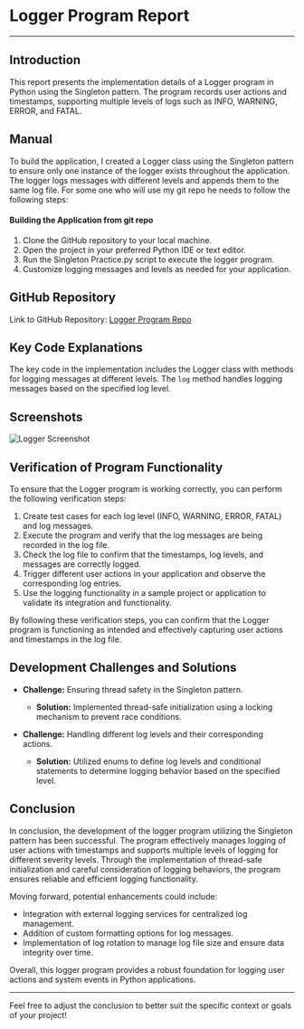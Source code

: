 # Logger Program Report
---
## Introduction
This report presents the implementation details of a Logger program in Python using the Singleton pattern. The program records user actions and timestamps, supporting multiple levels of logs such as INFO, WARNING, ERROR, and FATAL.

## Manual
To build the application, I created a Logger class using the Singleton pattern to ensure only one instance of the logger exists throughout the application. The logger logs messages with different levels and appends them to the same log file. For some one who will use my git repo he needs to follow the following steps:
#### Building the Application from git repo
1. Clone the GitHub repository to your local machine.
2. Open the project in your preferred Python IDE or text editor.
3. Run the Singleton Practice.py script to execute the logger program.
4. Customize logging messages and levels as needed for your application.

## GitHub Repository
Link to GitHub Repository: [Logger Program Repo](https://github.com/yourusername/logger-program)

## Key Code Explanations
The key code in the implementation includes the Logger class with methods for logging messages at different levels. The `log` method handles logging messages based on the specified log level.

## Screenshots
![Logger Screenshot](screenshot.png)

## Verification of Program Functionality
To ensure that the Logger program is working correctly, you can perform the following verification steps:
1. Create test cases for each log level (INFO, WARNING, ERROR, FATAL) and log messages.
2. Execute the program and verify that the log messages are being recorded in the log file.
3. Check the log file to confirm that the timestamps, log levels, and messages are correctly logged.
4. Trigger different user actions in your application and observe the corresponding log entries.
5. Use the logging functionality in a sample project or application to validate its integration and functionality.

By following these verification steps, you can confirm that the Logger program is functioning as intended and effectively capturing user actions and timestamps in the log file.

## Development Challenges and Solutions
- **Challenge:** Ensuring thread safety in the Singleton pattern.
  - **Solution:** Implemented thread-safe initialization using a locking mechanism to prevent race conditions.

- **Challenge:** Handling different log levels and their corresponding actions.
  - **Solution:** Utilized enums to define log levels and conditional statements to determine logging behavior based on the specified level.

## Conclusion
In conclusion, the development of the logger program utilizing the Singleton pattern has been successful. The program effectively manages logging of user actions with timestamps and supports multiple levels of logging for different severity levels. Through the implementation of thread-safe initialization and careful consideration of logging behaviors, the program ensures reliable and efficient logging functionality.

Moving forward, potential enhancements could include:
- Integration with external logging services for centralized log management.
- Addition of custom formatting options for log messages.
- Implementation of log rotation to manage log file size and ensure data integrity over time.

Overall, this logger program provides a robust foundation for logging user actions and system events in Python applications.

---

Feel free to adjust the conclusion to better suit the specific context or goals of your project!